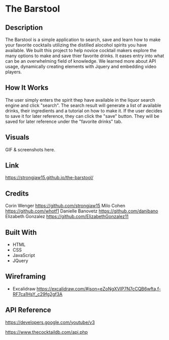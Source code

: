 # The Barstool 


## Description

The Barstool is a simple application to search, save and learn how to make your favorite cocktails utilizing the distilled alocohol spirits you have available. 
We built this project to help novice cocktail makers explore the many options to make and save thier favorite drinks. It eases entry into what can be an overwhelming field of knowledge. We learned more about API usage, dynamically creating elements with Jquery and embedding video players. 

## How It Works

The user simply enters the spirit thep have available in the liquor search engine and click "search". The search result will generate a list of available drinks, their ingredients and a tutorial on how to make it. If the user decides to save it for later reference, they can click the "save" button. They will be saved for later reference under the "favorite drinks" tab.

## Visuals

GIF & screenshots here. 

## Link

https://strongjaw15.github.io/the-barstool/

## Credits

Corin Wenger https://github.com/strongjaw15
Milo Cohen https://github.com/whotf1
Danielle Banovetz https://github.com/danibano
Elizabeth Gonzalez https://github.com/ElizabethGonzalez11

## Built With

 - HTML
 - CSS
 - JavaScript
 - JQuery
 
## Wireframing

 - Excalidraw
https://excalidraw.com/#json=eZoNgXVIP7N7cCQB6wfta,f-RF7ca1HsY_c29fg2gf3A

## API Reference

https://developers.google.com/youtube/v3

https://www.thecocktaildb.com/api.php